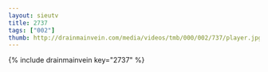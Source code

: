 ```yaml
--- 
layout: sieutv
title: 2737
tags: ["002"]
thumb: http://drainmainvein.com/media/videos/tmb/000/002/737/player.jpg
---
```

{% include drainmainvein key="2737" %} 
